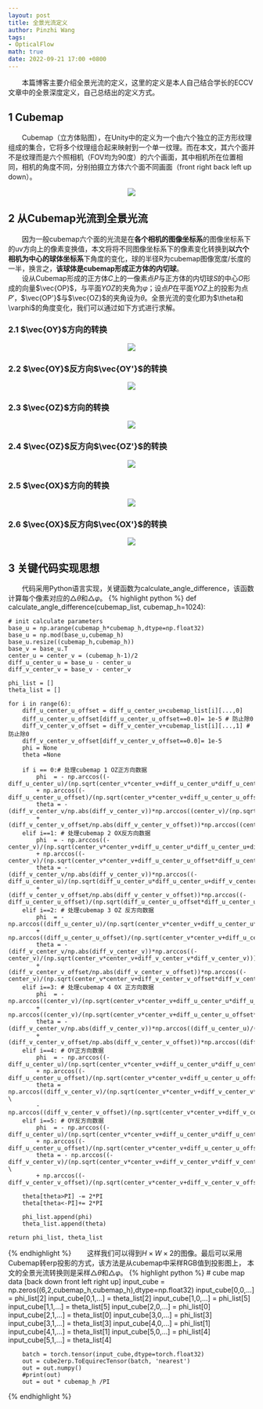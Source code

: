 ```yaml
---
layout: post
title: 全景光流定义
author: Pinzhi Wang
tags:
- OpticalFlow
math: true
date: 2022-09-21 17:00 +0800
---
```


&emsp;&emsp;本篇博客主要介绍全景光流的定义，这里的定义是本人自己结合学长的ECCV文章中的全景深度定义，自己总结出的定义方式。

## 1 Cubemap
&emsp;&emsp;Cubemap（立方体贴图），在Unity中的定义为一个由六个独立的正方形纹理组成的集合，它将多个纹理组合起来映射到一个单一纹理。而在本文，其六个面并不是纹理而是六个照相机（FOV均为90度）的六个画面，其中相机所在位置相同，相机的角度不同，分别拍摄立方体六个面不同画面（front right back left up down）。
<div  align="center">
  <img src="{{site.url}}/assets/cubemap.png">
</div>

## 2 从Cubemap光流到全景光流
&emsp;&emsp;因为一般cubemap六个面的光流是在**各个相机的图像坐标系**的图像坐标系下的uv方向上的像素变换值，本文将将不同图像坐标系下的像素变化转换到**以六个相机为中心的球体坐标系**下角度的变化，球的半径R为cubemap图像宽度/长度的一半，换言之，**该球体是cubemap形成正方体的内切球**。<br>
&emsp;&emsp;设从Cubemap形成的正方体$C$上的一像素点$P$与正方体的内切球$S$的中心$O$形成的向量$\vec{OP}$，与平面$YOZ$的夹角为$\varphi$；设点$P$在平面$YOZ$上的投影为点$P'$，$\vec{OP'}$与$\vec{OZ}$的夹角设为$\theta$。全景光流的变化即为$\theta和\varphi$的角度变化，我们可以通过如下方式进行求解。<br>

### 2.1 $\vec{OY}$方向的转换
<div  align="center">
  <img src="{{site.url}}/assets/panoramic_optical_flow/trans_OY.jpg">
</div>

### 2.2 $\vec{OY}$反方向$\vec{OY'}$的转换
<div  align="center">
  <img src="{{site.url}}/assets/panoramic_optical_flow/trans_OY'.jpg">
</div>

### 2.3 $\vec{OZ}$方向的转换
<div  align="center">
  <img src="{{site.url}}/assets/panoramic_optical_flow/trans_OZ.jpg">
</div>

### 2.4 $\vec{OZ}$反方向$\vec{OZ'}$的转换
<div  align="center">
  <img src="{{site.url}}/assets/panoramic_optical_flow/trans_OZ'.jpg">
</div>

### 2.5 $\vec{OX}$方向的转换
<div  align="center">
  <img src="{{site.url}}/assets/panoramic_optical_flow/trans_OX.jpg">
</div>

### 2.6 $\vec{OX}$反方向$\vec{OX'}$的转换
<div  align="center">
  <img src="{{site.url}}/assets/panoramic_optical_flow/trans_OX'.jpg">
</div>

## 3 关键代码实现思想
&emsp;&emsp;代码采用Python语言实现，关键函数为calculate_angle_difference，该函数计算每个像素对应的$\bigtriangleup\theta$和$\bigtriangleup\varphi$。
{% highlight python %}
def calculate_angle_difference(cubemap_list, cubemap_h=1024):

    # init calculate parameters
    base_u = np.arange(cubemap_h*cubemap_h,dtype=np.float32)
    base_u = np.mod(base_u,cubemap_h)
    base_u.resize((cubemap_h,cubemap_h))
    base_v = base_u.T
    center_u = center_v = (cubemap_h-1)/2
    diff_u_center_u = base_u - center_u
    diff_v_center_v = base_v - center_v

    phi_list = []
    theta_list = []

    for i in range(6):
        diff_u_center_u_offset = diff_u_center_u+cubemap_list[i][...,0]
        diff_u_center_u_offset[diff_u_center_u_offset==0.0]= 1e-5 # 防止除0
        diff_v_center_v_offset = diff_v_center_v+cubemap_list[i][...,1] # 防止除0
        diff_v_center_v_offset[diff_v_center_v_offset==0.0]= 1e-5
        phi = None
        theta =None

        if i == 0:# 处理cubemap 1 OZ正方向数据
            phi  = - np.arccos((-diff_u_center_u)/(np.sqrt(center_v*center_v+diff_u_center_u*diff_u_center_u+diff_v_center_v*diff_v_center_v)))\
            + np.arccos((-diff_u_center_u_offset)/(np.sqrt(center_v*center_v+diff_u_center_u_offset*diff_u_center_u_offset+diff_v_center_v_offset*diff_v_center_v_offset)))
            theta = - (diff_v_center_v/np.abs(diff_v_center_v))*np.arccos((center_v)/(np.sqrt(center_v*center_v+diff_v_center_v*diff_v_center_v)))\
            + (diff_v_center_v_offset/np.abs(diff_v_center_v_offset))*np.arccos((center_v)/(np.sqrt(center_v*center_v+diff_v_center_v_offset*diff_v_center_v_offset)))
        elif i==1: # 处理cubemap 2 OX反方向数据
            phi  = - np.arccos((-center_v)/(np.sqrt(center_v*center_v+diff_u_center_u*diff_u_center_u+diff_v_center_v*diff_v_center_v)))\
            + np.arccos((-center_v)/(np.sqrt(center_v*center_v+diff_u_center_u_offset*diff_u_center_u_offset+diff_v_center_v_offset*diff_v_center_v_offset)))
            theta = - (diff_v_center_v/np.abs(diff_v_center_v))*np.arccos((-diff_u_center_u)/(np.sqrt(diff_u_center_u*diff_u_center_u+diff_v_center_v*diff_v_center_v)))\
            + (diff_v_center_v_offset/np.abs(diff_v_center_v_offset))*np.arccos((-diff_u_center_u_offset)/(np.sqrt(diff_u_center_u_offset*diff_u_center_u_offset+diff_v_center_v_offset*diff_v_center_v_offset)))
        elif i==2: # 处理cubemap 3 OZ 反方向数据
            phi  = - np.arccos((diff_u_center_u)/(np.sqrt(center_v*center_v+diff_u_center_u*diff_u_center_u+diff_v_center_v*diff_v_center_v)))\
            + np.arccos((diff_u_center_u_offset)/(np.sqrt(center_v*center_v+diff_u_center_u_offset*diff_u_center_u_offset+diff_v_center_v_offset*diff_v_center_v_offset)))
            theta = - (diff_v_center_v/np.abs(diff_v_center_v))*np.arccos((-center_v)/(np.sqrt(center_v*center_v+diff_v_center_v*diff_v_center_v)))\
            + (diff_v_center_v_offset/np.abs(diff_v_center_v_offset))*np.arccos((-center_v)/(np.sqrt(center_v*center_v+diff_v_center_v_offset*diff_v_center_v_offset)))
        elif i==3: # 处理cubemap 4 OX 正方向数据
            phi  = - np.arccos((center_v)/(np.sqrt(center_v*center_v+diff_u_center_u*diff_u_center_u+diff_v_center_v*diff_v_center_v)))\
            + np.arccos((center_v)/(np.sqrt(center_v*center_v+diff_u_center_u_offset*diff_u_center_u_offset+diff_v_center_v_offset*diff_v_center_v_offset)))
            theta = - (diff_v_center_v/np.abs(diff_v_center_v))*np.arccos((diff_u_center_u)/(np.sqrt(diff_u_center_u*diff_u_center_u+diff_v_center_v*diff_v_center_v)))\
            + (diff_v_center_v_offset/np.abs(diff_v_center_v_offset))*np.arccos((diff_u_center_u_offset)/(np.sqrt(diff_u_center_u_offset*diff_u_center_u_offset+diff_v_center_v_offset*diff_v_center_v_offset)))
        elif i==4: # OY正方向数据
            phi  = - np.arccos((-diff_u_center_u)/(np.sqrt(center_v*center_v+diff_u_center_u*diff_u_center_u+diff_v_center_v*diff_v_center_v)))\
            + np.arccos((-diff_u_center_u_offset)/(np.sqrt(center_v*center_v+diff_u_center_u_offset*diff_u_center_u_offset+diff_v_center_v_offset*diff_v_center_v_offset)))
            theta = np.arccos((diff_v_center_v)/(np.sqrt(center_v*center_v+diff_v_center_v*diff_v_center_v))) \
            - np.arccos((diff_v_center_v_offset)/(np.sqrt(center_v*center_v+diff_v_center_v_offset*diff_v_center_v_offset)))
        elif i==5: # OY反方向数据
            phi  = - np.arccos((-diff_u_center_u)/(np.sqrt(center_v*center_v+diff_u_center_u*diff_u_center_u+diff_v_center_v*diff_v_center_v)))\
            + np.arccos((-diff_u_center_u_offset)/(np.sqrt(center_v*center_v+diff_u_center_u_offset*diff_u_center_u_offset+diff_v_center_v_offset*diff_v_center_v_offset)))
            theta = - np.arccos((-diff_v_center_v)/(np.sqrt(center_v*center_v+diff_v_center_v*diff_v_center_v))) \
            + np.arccos((-diff_v_center_v_offset)/(np.sqrt(center_v*center_v+diff_v_center_v_offset*diff_v_center_v_offset)))

        theta[theta>PI] -= 2*PI
        theta[theta<-PI]+= 2*PI

        phi_list.append(phi)
        theta_list.append(theta)

    return phi_list, theta_list
{% endhighlight %}
&emsp;&emsp;这样我们可以得到$H\times   W\times 2$的图像。最后可以采用Cubemap转erp投影的方式，该方法是从cubemap中采样RGB值到投影图上，
本文的全景光流转换则是采样$\bigtriangleup\theta$和$\bigtriangleup\varphi$。
{% highlight python %}
        # cube map data [back down front left right up]
        input_cube = np.zeros((6,2,cubemap_h,cubemap_h),dtype=np.float32)
        input_cube[0,0,...] = phi_list[2]
        input_cube[0,1,...] = theta_list[2]
        input_cube[1,0,...] = phi_list[5]
        input_cube[1,1,...] = theta_list[5]
        input_cube[2,0,...] = phi_list[0]
        input_cube[2,1,...] = theta_list[0]
        input_cube[3,0,...] = phi_list[3]
        input_cube[3,1,...] = theta_list[3]
        input_cube[4,0,...] = phi_list[1]
        input_cube[4,1,...] = theta_list[1]
        input_cube[5,0,...] = phi_list[4]
        input_cube[5,1,...] = theta_list[4]

        batch = torch.tensor(input_cube,dtype=torch.float32)
        out = cube2erp.ToEquirecTensor(batch, 'nearest')
        out = out.numpy()
        #print(out)
        out = out * cubemap_h /PI
{% endhighlight %}
